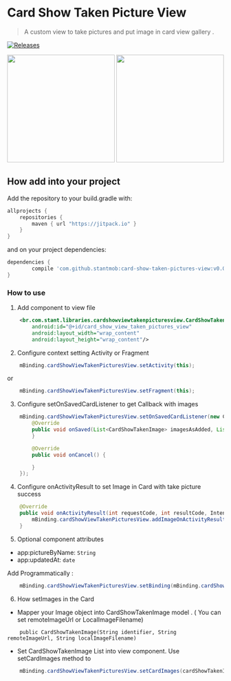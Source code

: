 # Card Show Taken Picture View

> A custom view to take pictures and put image in card view gallery .

[![Releases](https://jitpack.io/v/stantmob/card-show-taken-pictures-view.svg)](https://jitpack.io/#stantmob/card-show-taken-pictures-view)

<p>
  <img src="https://github.com/stantmob/card-show-taken-pictures-view/blob/master/sample/demo-images/sample-edit-state.jpg" width="250">
  <img src="https://github.com/stantmob/card-show-taken-pictures-view/blob/master/sample/demo-images/sample-normal-state.jpg" width="250">
</p>

## How add into your project
Add the repository to your build.gradle with:
```gradle
allprojects {
    repositories {
        maven { url "https://jitpack.io" }
    }
}
```
and on your project dependencies:

```gradle
dependencies {
        compile 'com.github.stantmob:card-show-taken-pictures-view:v0.0.9'
}

```

### How to use

1. Add component to view file 
```xml
    <br.com.stant.libraries.cardshowviewtakenpicturesview.CardShowTakenPictureView
        android:id="@+id/card_show_view_taken_pictures_view"
        android:layout_width="wrap_content"
        android:layout_height="wrap_content"/>
```

2. Configure context setting Activity or Fragment
```java
    mBinding.cardShowViewTakenPicturesView.setActivity(this);
```
  or
```java
    mBinding.cardShowViewTakenPicturesView.setFragment(this);
```

3. Configure setOnSavedCardListener to get Callback with images 
```java
    mBinding.cardShowViewTakenPicturesView.setOnSavedCardListener(new CardShowTakenPictureViewContract.OnSavedCardListener() {
        @Override
        public void onSaved(List<CardShowTakenImage> imagesAsAdded, List<CardShowTakenImage> imagesAsRemoved) {
        }

        @Override
        public void onCancel() {

        }
    });
```

4. Configure onActivityResult to set Image in Card with take picture success 
```java
    @Override
    public void onActivityResult(int requestCode, int resultCode, Intent data) {
        mBinding.cardShowViewTakenPicturesView.addImageOnActivityResult(requestCode, resultCode, data);
    }
```

5. Optional component attributes 
- app:pictureByName: `String`
- app:updatedAt: `date`

Add Programmatically :
```java
    mBinding.cardShowViewTakenPicturesView.setBinding(mBinding.cardShowViewTakenPicturesView,"Denis Vieira", new Date());
```

6. How setImages in the Card 
- Mapper your Image  object into CardShowTakenImage model . ( You can set remoteImageUrl or LocalImageFilename)
```
    public CardShowTakenImage(String identifier, String remoteImageUrl, String localImageFilename) 
```
- Set CardShowTakenImage List into view component. Use setCardImages method to 
```java
    mBinding.cardShowViewTakenPicturesView.setCardImages(cardShowTakenImagesList);
```


